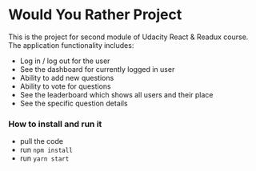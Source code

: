 # Would You Rather Project

This is the project for second module of Udacity React & Readux course. The application functionality includes:
* Log in / log out for the user
* See the dashboard for currently logged in user
* Ability to add new questions
* Ability to vote for questions
* See the leaderboard which shows all users and their place
* See the specific question details


### How to install and run it
* pull the code
* run `npm install`
* run `yarn start`
